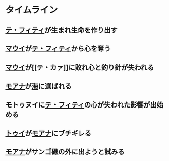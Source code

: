 # タイムライン
## [テ・フィティ](テ・フィティ.md)が生まれ生命を作り出す
## [マウイ](マウイ.md)が[テ・フィティ](テ・フィティ.md)から心を奪う
## [マウイ](マウイ.md)が[[テ・カァ]]に敗れ心と釣り針が失われる
## [モアナ](モアナ.md)が[海](海.md)に選ばれる
## モトゥヌイに[テ・フィティ](テ・フィティ.md)の心が失われた影響が出始める
## [トゥイ](トゥイ.md)が[モアナ](モアナ.md)にブチギレる
## [モアナ](モアナ.md)がサンゴ礁の外に出ようと試みる
##